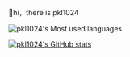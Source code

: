 👋hi，there is pkl1024

![pkl1024's Most used languages](https://github-readme-stats.vercel.app/api/top-langs?username=pkl1024&show_icons=true&count_private=true&theme=gotham)

[![pkl1024's GitHub stats](https://github-readme-stats.vercel.app/api?username=pkl1024&theme=gotham)](https://github.com/anuraghazra/github-readme-stats)
